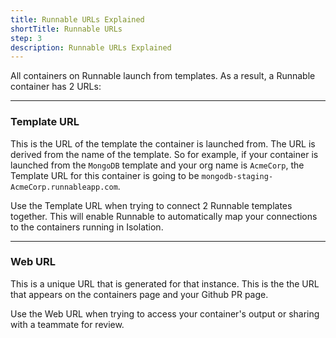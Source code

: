 ```yaml
---
title: Runnable URLs Explained
shortTitle: Runnable URLs
step: 3
description: Runnable URLs Explained
---
```


All containers on Runnable launch from templates. As a result, a Runnable container has 2 URLs:

---

### Template URL

This is the URL of the template the container is launched from. The URL is derived from the name of the template. So for example, if your container is launched from the ```MongoDB``` template and your org name is ```AcmeCorp```, the Template URL for this container is going to be ```mongodb-staging-AcmeCorp.runnableapp.com```.

Use the Template URL when trying to connect 2 Runnable templates together. This will enable Runnable to automatically map your connections to the containers running in Isolation.

---

### Web URL

This is a unique URL that is generated for that instance. This is the the URL that appears on the containers page and your Github PR page.

Use the Web URL when trying to access your container's output or sharing with a teammate for review.
